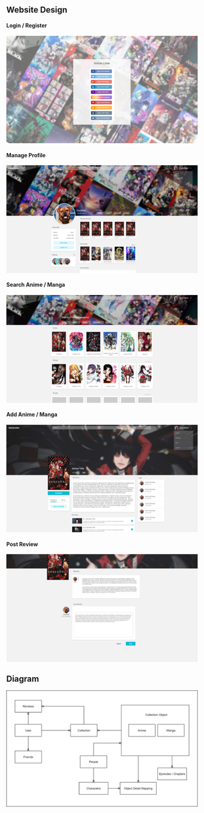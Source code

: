 ## Website Design

#### Login / Register
![](./img/loginregister.png)

#### Manage Profile
![](./img/manage_profile.png)

#### Search Anime / Manga
![](./img/search_animemanga.png)

#### Add Anime / Manga
![](./img/add_animemanga.png)

#### Post Review
![](./img/post_review.png)


## Diagram

![](./img/donovan_design.jpg)